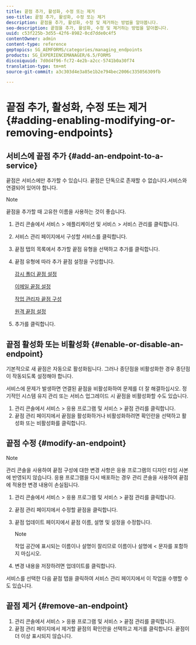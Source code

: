 ```yaml
---
title: 끝점 추가, 활성화, 수정 또는 제거
seo-title: 끝점 추가, 활성화, 수정 또는 제거
description: 끝점을 추가, 활성화, 수정 및 제거하는 방법을 알아봅니다.
seo-description: 끝점을 추가, 활성화, 수정 및 제거하는 방법을 알아봅니다.
uuid: c53f225b-3d55-42f6-8982-0cd7dde0c4f5
contentOwner: admin
content-type: reference
geptopics: SG_AEMFORMS/categories/managing_endpoints
products: SG_EXPERIENCEMANAGER/6.5/FORMS
discoiquuid: 7d0d4f96-fc72-4e2b-a2cc-5741b0a30f74
translation-type: tm+mt
source-git-commit: a3c303d4e3a85e1b2e794bec2006c335056309fb

---
```



# 끝점 추가, 활성화, 수정 또는 제거 {#adding-enabling-modifying-or-removing-endpoints}

## 서비스에 끝점 추가 {#add-an-endpoint-to-a-service}

끝점은 서비스에만 추가할 수 있습니다. 끝점은 단독으로 존재할 수 없습니다.서비스와 연결되어 있어야 합니다.

>[!NOTE]
>
>끝점을 추가할 때 고유한 이름을 사용하는 것이 좋습니다.

1. 관리 콘솔에서 서비스 > 애플리케이션 및 서비스 > 서비스 관리를 클릭합니다.
1. 서비스 관리 페이지에서 구성할 서비스를 클릭합니다.
1. 끝점 탭의 목록에서 추가할 끝점 유형을 선택하고 추가를 클릭합니다.
1. 끝점 유형에 따라 추가 끝점 설정을 구성합니다.

   [감시 폴더 끝점 설정](/help/forms/using/admin-help/configuring-watched-folder-endpoints.md#watched-folder-endpoint-settings)

   [이메일 끝점 설정](/help/forms/using/admin-help/configuring-email-endpoints.md#email-endpoint-settings)

   [작업 관리자 끝점 구성](/help/forms/using/admin-help/configuring-task-manager-endpoints.md#configuring-task-manager-endpoints)

   [원격 끝점 설정](/help/forms/using/admin-help/configuring-remoting-endpoints.md#remoting-endpoint-settings)

1. 추가를 클릭합니다.

## 끝점 활성화 또는 비활성화 {#enable-or-disable-an-endpoint}

기본적으로 새 끝점은 자동으로 활성화됩니다. 그러나 종단점을 비활성화한 경우 종단점이 작동되도록 설정해야 합니다.

서비스에 문제가 발생하면 연결된 끝점을 비활성화하여 문제를 더 잘 해결하십시오. 정기적인 시스템 유지 관리 또는 서비스 업그레이드 시 끝점을 비활성화할 수도 있습니다.

1. 관리 콘솔에서 서비스 > 응용 프로그램 및 서비스 > 끝점 관리를 클릭합니다.
1. 끝점 관리 페이지에서 끝점을 활성화하거나 비활성화하려면 확인란을 선택하고 활성화 또는 비활성화를 클릭합니다.

## 끝점 수정 {#modify-an-endpoint}

>[!NOTE]
>
>관리 콘솔을 사용하여 끝점 구성에 대한 변경 사항은 응용 프로그램의 디자인 타임 사본에 반영되지 않습니다. 응용 프로그램을 다시 배포하는 경우 관리 콘솔을 사용하여 끝점에 적용한 변경 내용이 손실됩니다.

1. 관리 콘솔에서 서비스 > 응용 프로그램 및 서비스 > 끝점 관리를 클릭합니다.
1. 끝점 관리 페이지에서 수정할 끝점을 클릭합니다.
1. 끝점 업데이트 페이지에서 끝점 이름, 설명 및 설정을 수정합니다.

   >[!NOTE]
   >
   >작업 공간에 표시되는 이름이나 설명이 잘리므로 이름이나 설명에 &lt; 문자를 포함하지 마십시오.

1. 변경 내용을 저장하려면 업데이트를 클릭합니다.

서비스를 선택한 다음 끝점 탭을 클릭하여 서비스 관리 페이지에서 이 작업을 수행할 수도 있습니다.

## 끝점 제거 {#remove-an-endpoint}

1. 관리 콘솔에서 서비스 > 응용 프로그램 및 서비스 > 끝점 관리를 클릭합니다.
1. 끝점 관리 페이지에서 제거할 끝점의 확인란을 선택하고 제거를 클릭합니다. 끝점이 더 이상 표시되지 않습니다.

